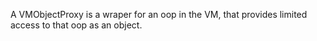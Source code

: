 A VMObjectProxy is a wraper for an oop in the VM, that provides limited access to that oop as an object.
